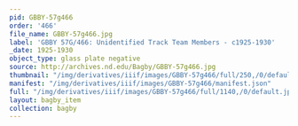 ```yaml
---
pid: GBBY-57g466
order: '466'
file_name: GBBY-57g466.jpg
label: 'GBBY 57G/466: Unidentified Track Team Members - c1925-1930'
_date: 1925-1930
object_type: glass plate negative
source: http://archives.nd.edu/Bagby/GBBY-57g466.jpg
thumbnail: "/img/derivatives/iiif/images/GBBY-57g466/full/250,/0/default.jpg"
manifest: "/img/derivatives/iiif/images/GBBY-57g466/manifest.json"
full: "/img/derivatives/iiif/images/GBBY-57g466/full/1140,/0/default.jpg"
layout: bagby_item
collection: bagby
---
```

